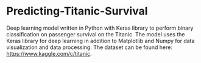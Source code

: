 # Predicting-Titanic-Survival

Deep learning model written in Python with Keras library to perform binary classification on passenger survival on the Titanic. The model uses the Keras library
for deep learning in addition to Matplotlib and Numpy for data visualization and data processing. The dataset can be found here: https://www.kaggle.com/c/titanic.
